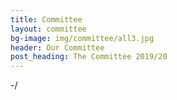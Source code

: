 ```yaml
---
title: Committee
layout: committee
bg-image: img/committee/all3.jpg
header: Our Committee
post_heading: The Committee 2019/20
---
```

\-/
